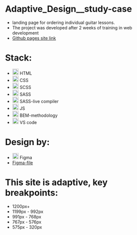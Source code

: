 # Adaptive_Design__study-case
  - landing page for ordering individual guitar lessons.
  - The project was developed after 2 weeks of training in web development
  - [Github pages site link](https://nyakovlevv.github.io/Adaptive_Design__study-case)
# Stack: 
  - <img height="20" src="https://user-images.githubusercontent.com/25181517/192158954-f88b5814-d510-4564-b285-dff7d6400dad.png">  HTML
  - <img height="20" src="https://user-images.githubusercontent.com/25181517/183898674-75a4a1b1-f960-4ea9-abcb-637170a00a75.png">  CSS
  - <img height="20" src="https://user-images.githubusercontent.com/25181517/192158956-48192682-23d5-4bfc-9dfb-6511ade346bc.png">  SCSS
  - <img height="20" src="https://user-images.githubusercontent.com/25181517/192158956-48192682-23d5-4bfc-9dfb-6511ade346bc.png">  SASS
  - <img height="20" src="https://user-images.githubusercontent.com/25181517/192158956-48192682-23d5-4bfc-9dfb-6511ade346bc.png">  SASS-live compiler
  - <img height="20" src="https://user-images.githubusercontent.com/25181517/117447155-6a868a00-af3d-11eb-9cfe-245df15c9f3f.png"> JS
  - <img height="20" src="https://blog.decaf.de/content/images/2015/06/bem2.png">  BEM-methodology 
  - <img height="20" src="https://user-images.githubusercontent.com/25181517/192108891-d86b6220-e232-423a-bf5f-90903e6887c3.png">  VS code
  
# Design by: 
  - <img height="20" src="https://user-images.githubusercontent.com/25181517/189715289-df3ee512-6eca-463f-a0f4-c10d94a06b2f.png">  Figma
  - [Figma-file](https://www.figma.com/file/zkWK0ZPrTCblS0uXz9vh3u/%D0%9C%D0%B0%D0%BA%D0%B5%D1%82-%D0%9F%D0%BE%D1%80%D1%82%D1%84%D0%BE%D0%BB%D0%B8%D0%BE-%D0%B3%D0%B8%D1%82%D0%B0%D1%80%D0%B8%D1%81%D1%82%D0%B0?type=design&mode=dev)

# This site is adaptive, key breakpoints:
  - 1200px+
  - 1199px - 992px
  - 991px - 768px
  - 767px - 576px
  - 575px - 320px



  
